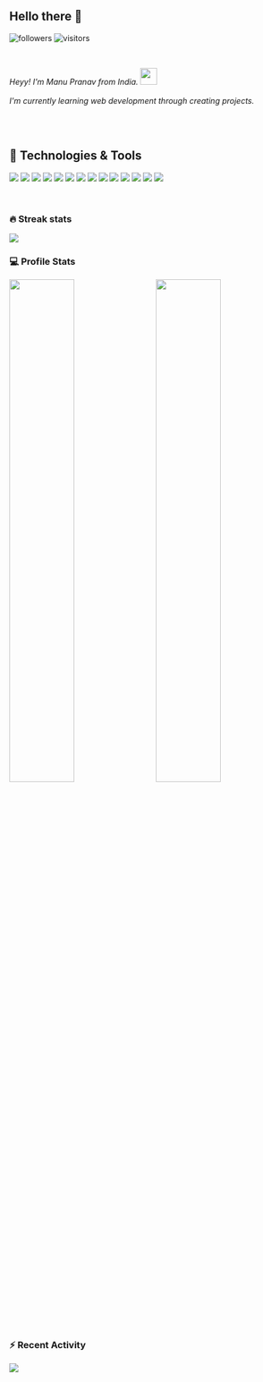 <h2> Hello there 👋 </h2>

<p align="center">

![followers](https://img.shields.io/github/followers/manupranav?style=flat&logo=github&logoColor=white&color=6aa6f8)
![visitors](https://visitor-badge.laobi.icu/badge?page_id=manupranav.manupranav)

</p>

<br>
<p><em>Heyy! I'm Manu Pranav from India. <img src="https://i.giphy.com/26BRIYJNRAreymGwE.gif" width="30"><br><br>
I'm currently learning web development through creating projects.</em></p>
<br><br>



## 🔧 Technologies & Tools

![](https://img.shields.io/badge/OS-Ubuntu-informational?style=flat&logo=Ubuntu&logoColor=white&color=6aa6f8)
![](https://img.shields.io/badge/OS-Windows-informational?style=flat&logo=Windows&logoColor=white&color=6aa6f8)
![](https://img.shields.io/badge/Editor-VS_Code-informational?style=flat&logo=visual-studio-code&logoColor=white&color=6aa6f8)
![](https://img.shields.io/badge/Editor-sublime-informational?style=flat&logo=sublime-text&logoColor=white&color=6aa6f8)
![](https://img.shields.io/badge/Code-Python-informational?style=flat&logo=python&logoColor=white&color=6aa6f8)
![](https://img.shields.io/badge/Code-JavaScript-informational?style=flat&logo=javascript&logoColor=white&color=6aa6f8)
![](https://img.shields.io/badge/Code-HTML5-informational?style=flat&logo=html5&logoColor=white&color=6aa6f8)
![](https://img.shields.io/badge/Code-CSS-informational?style=flat&logo=css3&logoColor=white&color=6aa6f8)
![](https://img.shields.io/badge/Code-React-informational?style=flat&logo=react&logoColor=white&color=6aa6f8)
![](https://img.shields.io/badge/Shell-Bash-informational?style=flat&logo=gnu-bash&logoColor=white&color=6aa6f8)
![](https://img.shields.io/badge/Database-PostgreSQL-informational?style=flat&logo=postgresql&logoColor=white&color=6aa6f8)
![](https://img.shields.io/badge/Database-MYSQL-informational?style=flat&logo=mysql&logoColor=white&color=6aa6f8)
![](https://img.shields.io/badge/Hosting-Heroku-informational?style=flat&logo=heroku&logoColor=white&color=6aa6f8)
![](https://img.shields.io/badge/Hosting-Netlify-informational?style=flat&logo=netlify&logoColor=white&color=6aa6f8)

<br>

### 🔥 Streak stats

<img  src="https://github-readme-streak-stats.herokuapp.com/?user=manupranav&theme=nord&hide_border=true">
<br>

### 💻 Profile Stats

<img  src="https://github-readme-stats.vercel.app/api?username=manupranav&count_private=true&show_icons=true&hide_border=true&theme=nord&hide_border=true" width="48%" align="right" >
<img  src="https://github-readme-stats.vercel.app/api/top-langs/?username=manupranav&count_private=true&show_icons=true&hide_border=true&theme=nord&layout=compact&hide_border=true" width="48%" >
<br>

### ⚡ Recent Activity

<img  src="https://activity-graph.herokuapp.com/graph?username=manupranav&theme=nord&hide_border=true">
